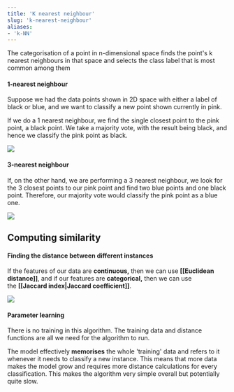 ```yaml
---
title: 'K nearest neighbour'
slug: 'k-nearest-neighbour'
aliases:
- 'k-NN'
---
```


The categorisation of a point in n-dimensional space finds the point's k nearest neighbours in that space and selects the class label that is most common among them

#### 1-nearest neighbour

Suppose we had the data points shown in 2D space with either a label of black or blue, and we want to classify a new point shown currently in pink. 

If we do a 1 nearest neighbour, we find the single closest point to the pink point, a black point. We take a majority vote, with the result being black, and hence we classify the pink point as black.

![](https://static.meri.garden/5e28b86208633d40fd93c183127c550f.png)

#### 3-nearest neighbour

If, on the other hand, we are performing a 3 nearest neighbour, we look for the 3 closest points to our pink point and find two blue points and one black point. Therefore, our majority vote would classify the pink point as a blue one.

![](https://static.meri.garden/c76e48063b95ce3ae77f2c32a5074363.png)

## Computing similarity

#### Finding the distance between different instances

If the features of our data are **continuous,** then we can use **[[Euclidean distance]]**, and if our features are **categorical,** then we can use the **[[Jaccard index|Jaccard coefficient]]**.




![](https://static.meri.garden/3133845e1cf938eec26b50f7eede79e6.png)

#### Parameter learning

There is no training in this algorithm. The training data and distance functions are all we need for the algorithm to run.

The model effectively **memorises** the whole 'training' data and refers to it whenever it needs to classify a new instance. This means that more data makes the model grow and requires more distance calculations for every classification. This makes the algorithm very simple overall but potentially quite slow.